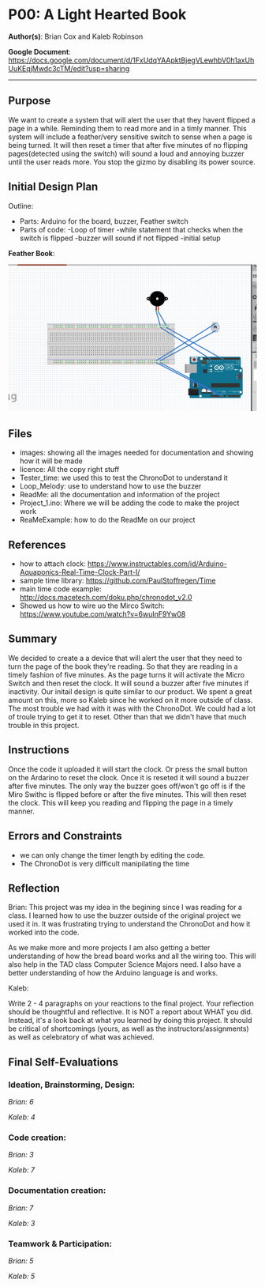 # P00: A Light Hearted Book

**Author(s)**: Brian Cox and Kaleb Robinson

**Google Document**: https://docs.google.com/document/d/1FxUdqYAApktBjegVLewhbV0h1axUhUuKEqjMwdc3cTM/edit?usp=sharing

---
## Purpose

We want to create a system that will alert the user that they havent flipped a page in a while. 
Reminding them to read more and in a timly manner. This system will include a feather/very sensitive
switch to sense when a page is being turned. It will then reset a timer that after five minutes of no 
flipping pages(detected using the switch) will sound a loud and annoying buzzer until the user reads more.
You stop the gizmo by disabling its power source.

## Initial Design Plan

Outline:
- Parts: Arduino for the board, buzzer, Feather switch
- Parts of code:
  -Loop of timer
  -while statement that checks when the switch is flipped
  -buzzer will sound if not flipped
  -initial setup
  

**Feather Book**:

![Initial Design of how its made](images/featherbook.PNG "Feather book design.")


## Files

- images: showing all the images needed for documentation and showing how it will be made
- licence: All the copy right stuff
- Tester_time: we used this to test the ChronoDot to understand it
- Loop_Melody: use to understand how to use the buzzer
- ReadMe: all the documentation and information of the project
- Project_1.ino: Where we will be adding the code to make the project work
- ReaMeExample: how to do the ReadMe on our project

## References
- how to attach clock: https://www.instructables.com/id/Arduino-Aquaponics-Real-Time-Clock-Part-I/ 
- sample time library: https://github.com/PaulStoffregen/Time 
- main time code example: http://docs.macetech.com/doku.php/chronodot_v2.0 
- Showed us how to wire uo the Mirco Switch: https://www.youtube.com/watch?v=6wuInF9Yw08 

## Summary
We decided to create a a device that will alert the user that they need to
turn the page of the book they're reading. So that they are reading in a 
timely fashion of five minutes. As the page turns it will activate the 
Micro Switch and then reset the clock. It will sound a buzzer after
five minutes if inactivity. Our initail design is quite similar to our 
product. We spent a great amount on this, more so Kaleb since he worked 
on it more outside of class. The most trouble we had with it was with the
ChronoDot. We could had a lot of troule trying to get it to reset. 
Other than that we didn't have that much trouble in this project.

## Instructions
Once the code it uploaded it will start the clock. Or press the small button
on the Ardarino to reset the clock. Once it is reseted it will sound a
buzzer after five minutes. The only way the buzzer goes off/won't go off is if 
the Miro Swithc is flipped before or after the five minutes. This will then
reset the clock. This will keep you reading and flipping the page in a 
timely manner. 

## Errors and Constraints
- we can only change the timer length by editing the code. 
- The ChronoDot is very difficult manipilating the time

## Reflection

Brian: This project was my idea in the begining since I was
reading for a class. I learned how to use the buzzer outside 
of the original project we used it in. It was frustrating 
trying to understand the ChronoDot and how it worked into 
the code. 

As we make more and more projects I am also getting a better 
understanding of how the bread board works and all the wiring
too. This will also help in the TAD class Computer Science 
Majors need. I also have a better understanding of how the 
Arduino language is and works. 


Kaleb:

Write 2 - 4 paragraphs on your reactions to the final project. 
Your reflection should be thoughtful and reflective. 
It is NOT a report about WHAT you did. 
Instead, it's a look back at what you learned by doing this project.
It should be critical of shortcomings (yours, as well as the instructors/assignments) 
as well as celebratory of what was achieved.



## Final Self-Evaluations

### Ideation, Brainstorming, Design:

*Brian: 6*

*Kaleb: 4*

### Code creation: 

*Brian: 3*

*Kaleb: 7*

### Documentation creation:

*Brian: 7*

*Kaleb: 3*

### Teamwork & Participation:

*Brian: 5*

*Kaleb: 5*
